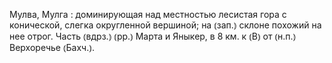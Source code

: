 ---
---

Мулва, Мулга
: доминирующая над местностью лесистая гора с конической, слегка округленной вершиной; на ⦅зап.⦆ склоне похожий на нее отрог. Часть ⦅вдрз.⦆ ⦅рр.⦆ Марта и Яныкер, в 8 км. к ⦅В⦆ от ⦅н.п.⦆ Верхоречье ⦅Бахч.⦆.
